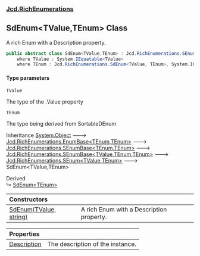 ### [Jcd.RichEnumerations](Jcd.RichEnumerations.md 'Jcd.RichEnumerations')

## SdEnum<TValue,TEnum> Class

A rich Enum with a Description property.

```csharp
public abstract class SdEnum<TValue,TEnum> : Jcd.RichEnumerations.SEnum<TValue, TEnum>
    where TValue : System.IEquatable<TValue>
    where TEnum : Jcd.RichEnumerations.SdEnum<TValue, TEnum>, System.IComparable<TEnum>
```
#### Type parameters

<a name='Jcd.RichEnumerations.SdEnum_TValue,TEnum_.TValue'></a>

`TValue`

The type of the .Value property

<a name='Jcd.RichEnumerations.SdEnum_TValue,TEnum_.TEnum'></a>

`TEnum`

The type being derived from SortableDEnum

Inheritance [System.Object](https://docs.microsoft.com/en-us/dotnet/api/System.Object 'System.Object') &#129106; [Jcd.RichEnumerations.EnumBase&lt;](Jcd.RichEnumerations.EnumBase_TEnumeration,TEnumeratedItem_.md 'Jcd.RichEnumerations.EnumBase<TEnumeration,TEnumeratedItem>')[TEnum](Jcd.RichEnumerations.SdEnum_TValue,TEnum_.md#Jcd.RichEnumerations.SdEnum_TValue,TEnum_.TEnum 'Jcd.RichEnumerations.SdEnum<TValue,TEnum>.TEnum')[,](Jcd.RichEnumerations.EnumBase_TEnumeration,TEnumeratedItem_.md 'Jcd.RichEnumerations.EnumBase<TEnumeration,TEnumeratedItem>')[TEnum](Jcd.RichEnumerations.SdEnum_TValue,TEnum_.md#Jcd.RichEnumerations.SdEnum_TValue,TEnum_.TEnum 'Jcd.RichEnumerations.SdEnum<TValue,TEnum>.TEnum')[&gt;](Jcd.RichEnumerations.EnumBase_TEnumeration,TEnumeratedItem_.md 'Jcd.RichEnumerations.EnumBase<TEnumeration,TEnumeratedItem>') &#129106; [Jcd.RichEnumerations.SEnumBase&lt;](Jcd.RichEnumerations.SEnumBase_TEnumeration,TEnumeratedItem_.md 'Jcd.RichEnumerations.SEnumBase<TEnumeration,TEnumeratedItem>')[TEnum](Jcd.RichEnumerations.SdEnum_TValue,TEnum_.md#Jcd.RichEnumerations.SdEnum_TValue,TEnum_.TEnum 'Jcd.RichEnumerations.SdEnum<TValue,TEnum>.TEnum')[,](Jcd.RichEnumerations.SEnumBase_TEnumeration,TEnumeratedItem_.md 'Jcd.RichEnumerations.SEnumBase<TEnumeration,TEnumeratedItem>')[TEnum](Jcd.RichEnumerations.SdEnum_TValue,TEnum_.md#Jcd.RichEnumerations.SdEnum_TValue,TEnum_.TEnum 'Jcd.RichEnumerations.SdEnum<TValue,TEnum>.TEnum')[&gt;](Jcd.RichEnumerations.SEnumBase_TEnumeration,TEnumeratedItem_.md 'Jcd.RichEnumerations.SEnumBase<TEnumeration,TEnumeratedItem>') &#129106; [Jcd.RichEnumerations.SEnumBase&lt;](Jcd.RichEnumerations.SEnumBase_TValue,TEnumeration,TEnumeratedItem_.md 'Jcd.RichEnumerations.SEnumBase<TValue,TEnumeration,TEnumeratedItem>')[TValue](Jcd.RichEnumerations.SdEnum_TValue,TEnum_.md#Jcd.RichEnumerations.SdEnum_TValue,TEnum_.TValue 'Jcd.RichEnumerations.SdEnum<TValue,TEnum>.TValue')[,](Jcd.RichEnumerations.SEnumBase_TValue,TEnumeration,TEnumeratedItem_.md 'Jcd.RichEnumerations.SEnumBase<TValue,TEnumeration,TEnumeratedItem>')[TEnum](Jcd.RichEnumerations.SdEnum_TValue,TEnum_.md#Jcd.RichEnumerations.SdEnum_TValue,TEnum_.TEnum 'Jcd.RichEnumerations.SdEnum<TValue,TEnum>.TEnum')[,](Jcd.RichEnumerations.SEnumBase_TValue,TEnumeration,TEnumeratedItem_.md 'Jcd.RichEnumerations.SEnumBase<TValue,TEnumeration,TEnumeratedItem>')[TEnum](Jcd.RichEnumerations.SdEnum_TValue,TEnum_.md#Jcd.RichEnumerations.SdEnum_TValue,TEnum_.TEnum 'Jcd.RichEnumerations.SdEnum<TValue,TEnum>.TEnum')[&gt;](Jcd.RichEnumerations.SEnumBase_TValue,TEnumeration,TEnumeratedItem_.md 'Jcd.RichEnumerations.SEnumBase<TValue,TEnumeration,TEnumeratedItem>') &#129106; [Jcd.RichEnumerations.SEnum&lt;](Jcd.RichEnumerations.SEnum_TValue,TEnum_.md 'Jcd.RichEnumerations.SEnum<TValue,TEnum>')[TValue](Jcd.RichEnumerations.SdEnum_TValue,TEnum_.md#Jcd.RichEnumerations.SdEnum_TValue,TEnum_.TValue 'Jcd.RichEnumerations.SdEnum<TValue,TEnum>.TValue')[,](Jcd.RichEnumerations.SEnum_TValue,TEnum_.md 'Jcd.RichEnumerations.SEnum<TValue,TEnum>')[TEnum](Jcd.RichEnumerations.SdEnum_TValue,TEnum_.md#Jcd.RichEnumerations.SdEnum_TValue,TEnum_.TEnum 'Jcd.RichEnumerations.SdEnum<TValue,TEnum>.TEnum')[&gt;](Jcd.RichEnumerations.SEnum_TValue,TEnum_.md 'Jcd.RichEnumerations.SEnum<TValue,TEnum>') &#129106; SdEnum<TValue,TEnum>

Derived  
&#8627; [SdEnum&lt;TEnum&gt;](Jcd.RichEnumerations.SdEnum_TEnum_.md 'Jcd.RichEnumerations.SdEnum<TEnum>')

| Constructors | |
| :--- | :--- |
| [SdEnum(TValue, string)](Jcd.RichEnumerations.SdEnum_TValue,TEnum_.SdEnum(TValue,string).md 'Jcd.RichEnumerations.SdEnum<TValue,TEnum>.SdEnum(TValue, string)') | A rich Enum with a Description property. |

| Properties | |
| :--- | :--- |
| [Description](Jcd.RichEnumerations.SdEnum_TValue,TEnum_.Description.md 'Jcd.RichEnumerations.SdEnum<TValue,TEnum>.Description') | The description of the instance. |
